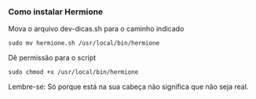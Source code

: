 ### Como instalar Hermione

Mova o arquivo dev-dicas.sh para o caminho indicado

    sudo mv hermione.sh /usr/local/bin/hermione

Dê permissão para o script

    sudo chmod +x /usr/local/bin/hermione

Lembre-se: Só porque está na sua cabeça não significa que não seja real.
